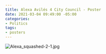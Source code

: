 ```yaml
---
title: Alexa Avilés 4 City Council - Poster
date: 2021-03-04 09:49:00 -05:00
categories:
- Politics
tags:
- posters
---
```


![Alexa_squashed-2-1.jpg](/uploads/Alexa_squashed-2-1.jpg)